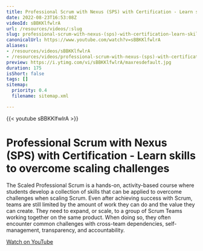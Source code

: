 ```yaml
---
title: Professional Scrum with Nexus (SPS) with Certification - Learn skills to overcome scaling challenges
date: 2022-08-23T16:53:08Z
videoId: sBBKKlfwlrA
url: /resources/videos/:slug
slug: professional-scrum-with-nexus-(sps)-with-certification-learn-skills-to-overcome-scaling-challenges
canonicalUrl: https://www.youtube.com/watch?v=sBBKKlfwlrA
aliases:
- /resources/videos/sBBKKlfwlrA
- /resources/videos/professional-scrum-with-nexus-(sps)-with-certification-learn-skills-to-overcome-scaling-challenges
preview: https://i.ytimg.com/vi/sBBKKlfwlrA/maxresdefault.jpg
duration: 175
isShort: false
tags: []
sitemap:
  priority: 0.4
  filename: sitemap.xml

---
```


{{< youtube sBBKKlfwlrA >}}

# Professional Scrum with Nexus (SPS) with Certification - Learn skills to overcome scaling challenges

The Scaled Professional Scrum is a hands-on, activity-based course where students develop a collection of skills that can be applied to overcome challenges when scaling Scrum. Even after achieving success with Scrum, teams are still limited by the amount of work they can do and the value they can create. They need to expand, or scale, to a group of Scrum Teams working together on the same product. When doing so, they often encounter common challenges with cross-team dependencies, self-management, transparency, and accountability.

[Watch on YouTube](https://www.youtube.com/watch?v=sBBKKlfwlrA)

